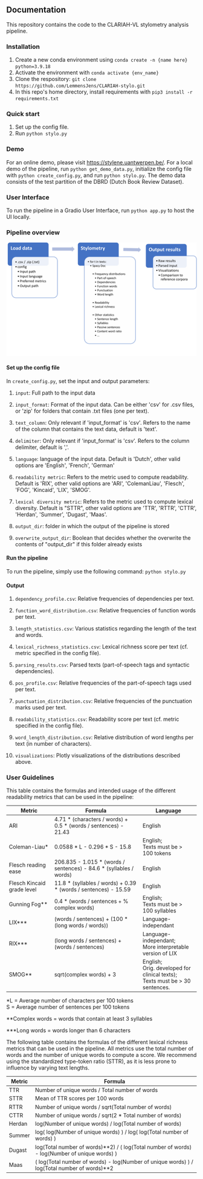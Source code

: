 ## Documentation

This repository contains the code to the CLARIAH-VL stylometry analysis pipeline.

### Installation
1. Create a new conda environment using ```conda create -n {name here} python=3.9.18```
2. Activate the environment with ```conda activate {env_name}```
3. Clone the respository: ```git clone https://github.com/LemmensJens/CLARIAH-stylo.git```
4. In this repo's home directory, install requirements with ```pip3 install -r requirements.txt```

### Quick start
1. Set up the config file.
2. Run ```python stylo.py```

### Demo
For an online demo, please visit https://stylene.uantwerpen.be/.
For a local demo of the pipeline, run ```python get_demo_data.py```, initialize the config file with ```python create_config.py```, and run ```python stylo.py```. The demo data consists of the test partition of the DBRD (Dutch Book Review Dataset).

### User Interface
To run the pipeline in a Gradio User Interface, run ```python app.py``` to host the UI locally.

### Pipeline overview

![Alt text](clariah_stylometry_pipeline.png)

#### Set up the config file
In ```create_config.py```, set the input and output parameters:

1. ```input```: Full path to the input data

2. ```input_format```: Format of the input data. Can be either 'csv' for .csv files, or 'zip' for folders that contain .txt files (one per text).

3. ```text_column```: Only relevant if 'input_format' is 'csv'. Refers to the name of the column that contains the text data, default is 'text'.

4. ```delimiter```: Only relevant if 'input_format' is 'csv'. Refers to the column delimiter, default is ','.

5. ```language```: language of the input data. Default is 'Dutch', other valid options are 'English', 'French', 'German'

6. ```readability metric```: Refers to the metric used to compute readability. Default is 'RIX', other valid options are 'ARI', 'ColemanLiau', 'Flesch', 'FOG', 'Kincaid', 'LIX', 'SMOG'.

7. ```lexical diversity metric```: Refers to the metric used to compute lexical diversity. Default is "STTR", other valid options are 'TTR', 'RTTR', 'CTTR', 'Herdan', 'Summer', 'Dugast', 'Maas'.

8. ```output_dir```: folder in which the output of the pipeline is stored

9. ```overwrite_output_dir```: Boolean that decides whether the overwrite the contents of "output_dir" if this folder already exists

#### Run the pipeline
To run the pipeline, simply use the following command: ```python stylo.py```

#### Output
1. ```dependency_profile.csv```: Relative frequencies of dependencies per text.

2. ```function_word_distribution.csv```: Relative frequencies of function words per text.

3. ```length_statistics.csv```: Various statistics regarding the length of the text and words.

4. ```lexical_richness_statistics.csv```: Lexical richness score per text (cf. metric specified in the config file).

5. ```parsing_results.csv```: Parsed texts (part-of-speech tags and syntactic dependencies).

6. ```pos_profile.csv```: Relative frequencies of the part-of-speech tags used per text.

7. ```punctuation_distribution.csv```: Relative frequencies of the punctuation marks used per text.

8. ```readability_statistics.csv```: Readability score per text (cf. metric specified in the config file).

9. ```word_length_distribution.csv```: Relative distribution of word lengths per text (in number of characters).

10. ```visualizations```: Plotly visualizations of the distributions described above.

### User Guidelines
This table contains the formulas and intended usage of the different readability metrics that can be used in the pipeline:

| Metric       | Formula                                          | Language  |
|--------------|--------------------------------------------------|--------|
| ARI | 4.71 * (characters / words) + 0.5 * (words / sentences) - 21.43 | English |
| Coleman-Liau* | 0.0588 * L - 0.296 * S - 15.8 | English;<br />Texts must be > 100 tokens |
| Flesch reading ease | 206.835 - 1.015 * (words / sentences) - 84.6 * (syllables / words) | English |
| Flesch Kincaid grade level | 11.8 * (syllables / words) + 0.39 * (words / sentences) - 15.59 | English |
| Gunning Fog** | 0.4 * (words / sentences + % complex words) | English;<br />Texts must be > 100 syllables |
| LIX*** | (words / sentences) + (100 * (long words / words)) | Language-independant |
| RIX*** | (long words / sentences) + (words / sentences) | Language-independant;<br />More interpretable version of LIX |
| SMOG** | sqrt(complex words) + 3 | English;<br />Orig. developed for clinical texts);<br />Texts must be > 30 sentences. |

*L = Average number of characters per 100 tokens<br /> S = Average number of sentences per 100 tokens

**Complex words = words that contain at least 3 syllables

***Long words = words longer than 6 characters


The following table contains the formulas of the different lexical richness metrics that can be used in the pipeline. All metrics use the total number of words and the number of unique words to compute a score. We recommend using the standardized type-token ratio (STTR), as it is less prone to influence by varying text lengths.

| Metric | Formula                                         | 
|--------|-------------------------------------------------|
| TTR    | Number of unique words / Total number of words |
| STTR   | Mean of TTR scores per 100 words |
| RTTR   | Number of unique words / sqrt(Total number of words) |
| CTTR   | Number of unique words / sqrt(2 * Total number of words) |
| Herdan | log(Number of unique words) / log(Total number of words) |
| Summer | log( log(Number of unique words) ) / log( log(Total number of words) ) |
| Dugast | log(Total number of words)**2) / ( log(Total number of words) - log(Number of unique words) ) |
| Maas   | ( log(Total number of words) - log(Number of unique words) ) / log(Total number of words)**2 |


